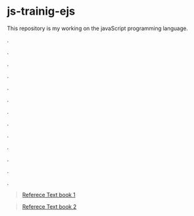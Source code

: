 # js-trainig-ejs
This repository is my working on the javaScript programming language.

.

.

.

.

.

.

.

.

.

.

.

.

.

> [Referece Text book 1](https://eloquentjavascript.net/)

> [Referece Text book 2](https://source-academy.github.io/sicp/)